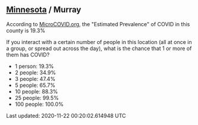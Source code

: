 
## [Minnesota](/united-states/minnesota) / Murray

According to [MicroCOVID.org](http://microcovid.org),
the "Estimated Prevalence" of COVID in this county is 19.3%

If you interact with a certain number of people in this location
(all at once in a group, or spread out across the day), what is the chance that
1 or more of them has COVID?

- 1 person: 19.3%
- 2 people: 34.9%
- 3 people: 47.4%
- 5 people: 65.7%
- 10 people: 88.3%
- 25 people: 99.5%
- 100 people: 100.0%

Last updated: 2020-11-22 00:20:02.614948 UTC
